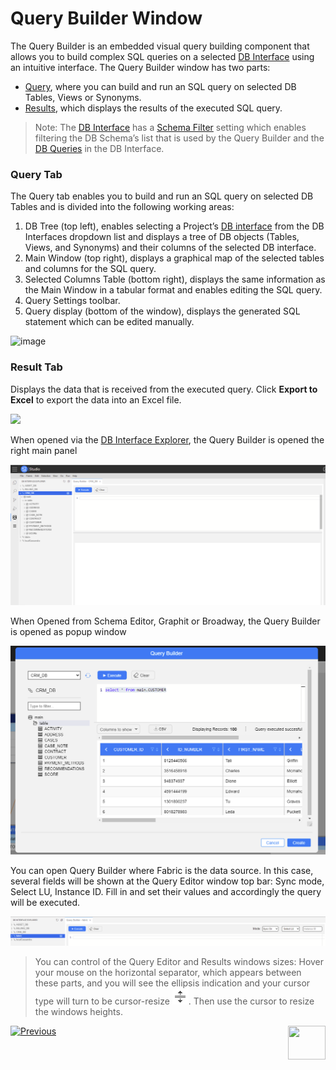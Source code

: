 # Query Builder Window

The Query Builder is an embedded visual query building component that allows you to build complex SQL queries on a selected [DB Interface](/articles/05_DB_interfaces/03_DB_interfaces_overview.md) using an intuitive interface. 
The Query Builder window has two parts: 

* [Query](/articles/11_query_builder/02_query_builder_window.md#query-tab), where you can build and run an SQL query on selected DB Tables, Views or Synonyms. 
* [Results](/articles/11_query_builder/02_query_builder_window.md#result-tab), which displays the results of the executed SQL query. 

> Note: 
> The [DB Interface](/articles/05_DB_interfaces/03_DB_interfaces_overview.md) has a [Schema Filter](/articles/05_DB_interfaces/03_DB_interfaces_overview.md#schema-filter) setting which enables filtering the DB Schema’s list that is used by the Query Builder and the [DB Queries](/articles/07_table_population/01_table_population_overview.md) in the DB Interface.

<studio>

### Query Tab

 The Query tab enables you to build and run an SQL query on selected DB Tables and is divided into the following working areas:
1. DB Tree (top left), enables selecting a Project’s [DB interface](/articles/05_DB_interfaces/04_creating_a_new_database_interface.md) from the DB Interfaces dropdown list and displays a tree of DB objects (Tables, Views, and Synonyms) and their columns of the selected DB interface.
2.	Main Window (top right), displays a graphical map of the selected tables and columns for the SQL query. 
3.	Selected Columns Table (bottom right), displays the same information as the Main Window in a tabular format and enables editing the SQL query. 
4.	Query Settings toolbar.
5.	Query display (bottom of the window), displays the generated SQL statement which can be edited manually.

![image](images/12_2_3_query_builder_window.PNG)

### Result Tab
Displays the data that is received from the executed query. Click **Export to Excel** to export the data into an Excel file.   

<img src="images/12_2_2%20Excel%20file..png" width="700pxl">

</studio>

<web>

When opened via the [DB Interface Explorer](/articles/04_fabric_studio/25_web_data_explorer.md), the Query Builder is opened the right main panel

![image](images/web/01_QB1.png)



When Opened from Schema Editor, Graphit or Broadway, the Query Builder is opened as popup window

![QB popup](/articles/03_logical_units/images/web/01_QB_WEB_popup3.png)



You can open Query Builder where Fabric is the data source. In this case, several fields will be shown at the Query Editor window top bar: Sync mode, Select LU, Instance ID. Fill in and set their values and accordingly the query will be executed.

![fabric top](images/web/01_fabric_interface_top_bar.png)



> You can control of the Query Editor and Results windows sizes: Hover your mouse on the horizontal separator, which appears between these parts, and you will see the ellipsis indication and your cursor type will turn to be cursor-resize ![cursor-resize](images/web/cursor-resize.png). Then use the cursor to resize the windows heights.



</web>



[![Previous](/articles/images/Previous.png)](/articles/11_query_builder/01_query_builder_overview.md)[<img align="right" width="60" height="54" src="/articles/images/Next.png">](/articles/11_query_builder/03_building_and_running_an_sql_query.md)
